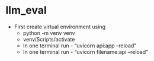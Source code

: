 # llm_eval 
- First create virtual environment using 
    - python -m venv venv
    - venv/Scripts/activate
    - In one terminal run - “uvicorn api:app –reload"
    - In one terminal run - “uvicorn filename:api –reload"

    

